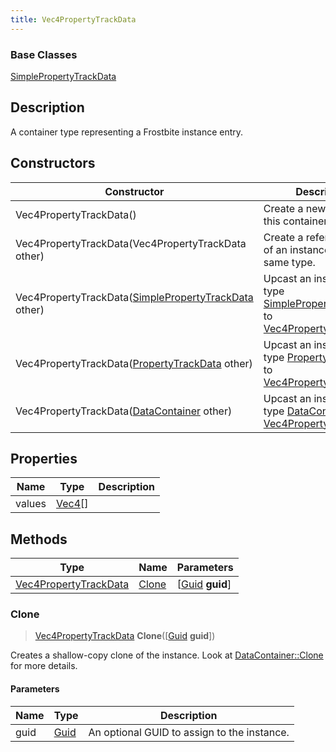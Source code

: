 ```yaml
---
title: Vec4PropertyTrackData
---
```

### Base Classes

[SimplePropertyTrackData](/vext/ref/fb/simplepropertytrackdata/)

## Description

A container type representing a Frostbite instance entry.

## Constructors

| Constructor                                                                      | Description                                                                                                                       |
| -------------------------------------------------------------------------------- | --------------------------------------------------------------------------------------------------------------------------------- |
| Vec4PropertyTrackData()                                                          | Create a new instance of this container type.                                                                                     |
| Vec4PropertyTrackData(Vec4PropertyTrackData other)                               | Create a reference copy of an instance of the same type.                                                                          |
| Vec4PropertyTrackData([SimplePropertyTrackData](/vext/ref/fb/simplepropertytrackdata/) other)  | Upcast an instance of type [SimplePropertyTrackData](/vext/ref/fb/simplepropertytrackdata/) to [Vec4PropertyTrackData](/vext/ref/fb/vec4propertytrackdata/).  |
| Vec4PropertyTrackData([PropertyTrackData](/vext/ref/fb/propertytrackdata/) other)              | Upcast an instance of type [PropertyTrackData](/vext/ref/fb/propertytrackdata/) to [Vec4PropertyTrackData](/vext/ref/fb/vec4propertytrackdata/).              |
| Vec4PropertyTrackData([DataContainer](/vext/ref/shared/class/datacontainer) other) | Upcast an instance of type [DataContainer](/vext/ref/shared/class/datacontainer) to [Vec4PropertyTrackData](/vext/ref/fb/vec4propertytrackdata/). |

## Properties

| Name   | Type                                  | Description |
| ------ | ------------------------------------- | ----------- |
| values | [Vec4](/vext/ref/shared/class/vec4)\[\] |             |

## Methods

| Type                                           | Name            | Parameters                                     |
| ---------------------------------------------- | --------------- | ---------------------------------------------- |
| [Vec4PropertyTrackData](/vext/ref/fb/vec4propertytrackdata/) | [Clone](#clone) | \[[Guid](/vext/ref/shared/class/guid) **guid**\] |

### Clone

> [Vec4PropertyTrackData](/vext/ref/fb/vec4propertytrackdata/) **Clone**(\[[Guid](/vext/ref/shared/class/guid) **guid**\])

Creates a shallow-copy clone of the instance. Look at [DataContainer::Clone](/vext/ref/shared/class/datacontainer#clone) for more details.

#### Parameters

| Name | Type         | Description                                 |
| ---- | ------------ | ------------------------------------------- |
| guid | [Guid](/vext/ref/shared/class/guid/) | An optional GUID to assign to the instance. |
